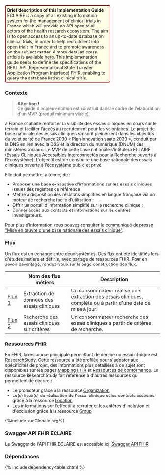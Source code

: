 <p style="padding: 5px; border-radius: 5px; border: 2px solid maroon; background: #ffffe6; width: 65%">
<b>Brief description of this Implementation Guide</b><br>
ECLAIRE is a copy of an existing information system for the management of clinical trials in France which will provide an API open to all actors of the health research ecosystem. The aim is to open access to an up-to-date database on clinical trials, in order to help recruitment into open trials in France and to promote awareness on the subject matter. A more detailed press article is available <a href="https://esante.gouv.fr/espace-presse/mise-en-oeuvre-dune-base-nationale-des-essais-cliniques">here</a>. This implementation guide seeks to define the specifications of the REST API (Representational State Transfer Application Program Interface) FHIR, enabling to query the database listing clinical trials.
</p>

### Contexte
<blockquote class="stu-note">
<p>
  <b>Attention !</b>
  <br>
 Ce guide d'implémentation est construit dans le cadre de l'élaboration d'un MVP (produit minimum viable).
</p>
</blockquote>
a France souhaite renforcer la visibilité des essais cliniques en cours sur le terrain et faciliter l’accès au recrutement pour les volontaires. Le projet de base nationale des essais cliniques s’inscrit pleinement dans les objectifs du volet santé de France 2030 « Plan innovation santé 2030 », conduit par la DNS en lien avec la DGS et la direction du numérique (DNUM) des ministères sociaux.
Le MVP de cette base nationale s’intitulera ECLAIRE (Essais CLiniques Accessibles Interconnectés pour la Recherche ouverts à l’Ecosystème).
L’objectif est de construire une base nationale des essais cliniques ouverte à l’écosystème public et privé.

Elle doit permettre, à terme, de :
- Proposer une base exhaustive d’informations sur les essais cliniques issues des registres de référence ;
- Mettre à disposition des résultats simplifiés en langue française via un moteur de recherche facile d’utilisation ;
- Offrir un portail d’information simplifié sur la recherche clinique ;
- Donner accès aux contacts et informations sur les centres investigateurs.

Pour plus d’information vous pouvez consulter <a href="https://esante.gouv.fr/espace-presse/mise-en-oeuvre-dune-base-nationale-des-essais-cliniques">le communiqué de presse "Mise en œuvre d'une base nationale des essais clinique"</a>.

### Flux
Un flux est un échange entre deux systèmes. Des flux ont été identifiés lors d'études métiers et définis, avec partage de ressources FHIR. Pour en savoir davantage, rendez-vous sur la page  <a href="construction_des_flux.html">construction des flux</a>.

| | Nom des flux métiers  | Description |
| ----- | ----- | ----- |
| <a href="st_flux1.html">Flux 1</a> | Extraction de données des essais cliniques | Un consommateur réalise une extraction des essais cliniques, complète ou à partir d'une date de mise à jour. |
| <a href="st_flux2.html">Flux 2</a> | Recherche des essais cliniques sur critères | Un consommateur recherche des essais cliniques à partir de critères de recherche. |


### Ressources FHIR

En FHIR, la ressource principale permettant de décrire un essai clinique est <a href="https://hl7.org/fhir/R4/researchstudy.html">ResearchStudy</a>. Cette ressource a été profilée pour s'adpater aux spécificités de projet, des informations plus détaillées à ce sujet sont disponibles sur les pages <a href="mapping.html">Mapping FHIR</a> et <a href="artifacts.html">Ressources de conformance</a>. La ressource ResearchStudy fait référence à d'autres ressources qui permettent de décrire :
- Le promoteur grâce à la ressource <a href="https://hl7.org/fhir/R4/organization.html">Organization</a>
- Le(s) lieux(s) de réalisation de l'essai clinique et les contacts associés grâce à la ressource <a href="https://hl7.org/fhir/R4/location.html">Location</a>
- Les informations sur l'effectif à recruter et les critères d'inclusion et d'exclusion grâce à la ressource <a href="https://hl7.org/fhir/R4/group.html">Group</a>


<div>{%include vueGlobale.svg%}</div>

### Swagger API FHIR ECLAIRE

Le Swagger de l'API FHIR ECLAIRE est accesible ici:
<a href="https://eclaire-api.osc-fr1.scalingo.io/api">Swagger API FHIR</a>

### Dépendances

{% include dependency-table.xhtml %}

